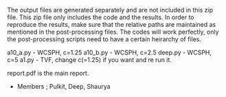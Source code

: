 The output files are generated separately and are not included in this zip file. 
This zip file only includes the code and the results. In order to reproduce the results, make sure that the relative paths are maintained as mentioned in the 
post-processing files. The codes will work perfectly, only the post-processing scripts need to have a certain heirarchy of files. 

a10_a.py - WCSPH, c=1.25
a10_b.py - WCSPH, c=2.5
deep.py - WCSPH, c=5
a1.py - TVF, change c(=1.25) if you want and re run it. 


report.pdf is the main report. 

- Members ; Pulkit, Deep, Shaurya
